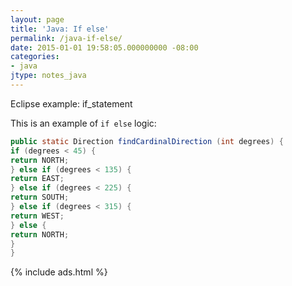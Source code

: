 ```yaml
---
layout: page
title: 'Java: If else'
permalink: /java-if-else/
date: 2015-01-01 19:58:05.000000000 -08:00
categories:
- java
jtype: notes_java
---
```


Eclipse example: if_statement

This is an example of `if else` logic:

```java
public static Direction findCardinalDirection (int degrees) {
if (degrees < 45) {
return NORTH;
} else if (degrees < 135) {
return EAST;
} else if (degrees < 225) {
return SOUTH;
} else if (degrees < 315) {
return WEST;
} else {
return NORTH;
}
}
```

{% include ads.html %}
